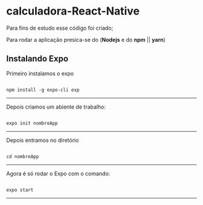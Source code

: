 # calculadora-React-Native

Para fins de estudo esse código foi criado;

Para rodar a aplicação presica-se do (**Nodejs** e do **npm** || **yarn**)

## Instalando Expo
Primeiro instalamos o expo

```shell

npm install -g expo-cli exp

```
*******

Depois criamos um abiente de trabalho:

```shell

expo init nombreApp

```
*******

Depois entramos no diretório

```shell

cd nombreApp

```

*******

Agora é só rodar o Expo com o comando: 

```shell

expo start

```

*******